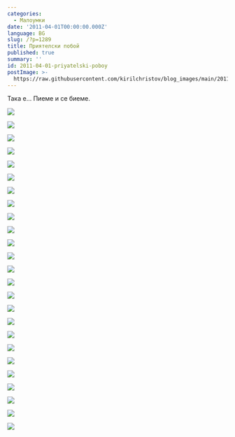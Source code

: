 ```yaml
---
categories:
  - Малоумки
date: '2011-04-01T00:00:00.000Z'
language: BG
slug: /?p=1289
title: Приятелски побой
published: true
summary: ''
id: 2011-04-01-priyatelski-poboy
postImage: >-
  https://raw.githubusercontent.com/kirilchristov/blog_images/main/2011/04/KDZ01.jpg
---
```


Така е... Пиеме и се биеме. 

![](https://raw.githubusercontent.com/kirilchristov/blog_images/main/2011/04/KDZ01.jpg)

 

![](https://raw.githubusercontent.com/kirilchristov/blog_images/main/2011/04/KDZ02-copy.jpg)

 

![](https://raw.githubusercontent.com/kirilchristov/blog_images/main/2011/04/KDZ03-copy.jpg)

 

![](https://raw.githubusercontent.com/kirilchristov/blog_images/main/2011/04/KDZ04-copy.jpg)

 

![](https://raw.githubusercontent.com/kirilchristov/blog_images/main/2011/04/KDZ05-copy.jpg)

 

![](https://raw.githubusercontent.com/kirilchristov/blog_images/main/2011/04/KDZ06-copy.jpg)

 

![](https://raw.githubusercontent.com/kirilchristov/blog_images/main/2011/04/KDZ07-copy.jpg)

 

![](https://raw.githubusercontent.com/kirilchristov/blog_images/main/2011/04/KDZ08-copy.jpg)

 

![](https://raw.githubusercontent.com/kirilchristov/blog_images/main/2011/04/KDZ09-copy.jpg)

 

![](https://raw.githubusercontent.com/kirilchristov/blog_images/main/2011/04/KDZ10-copy.jpg)

 

![](https://raw.githubusercontent.com/kirilchristov/blog_images/main/2011/04/KDZ11-copy.jpg)

 

![](https://raw.githubusercontent.com/kirilchristov/blog_images/main/2011/04/KDZ12-copy.jpg)

 

![](https://raw.githubusercontent.com/kirilchristov/blog_images/main/2011/04/KDZ13-copy.jpg)

 

![](https://raw.githubusercontent.com/kirilchristov/blog_images/main/2011/04/KDZ14-copy.jpg)

 

![](https://raw.githubusercontent.com/kirilchristov/blog_images/main/2011/04/KDZ15-copy.jpg)

 

![](https://raw.githubusercontent.com/kirilchristov/blog_images/main/2011/04/KDZ16-copy.jpg)

 

![](https://raw.githubusercontent.com/kirilchristov/blog_images/main/2011/04/KDZ17-copy.jpg)

 

![](https://raw.githubusercontent.com/kirilchristov/blog_images/main/2011/04/KDZ18-copy.jpg)

![](https://raw.githubusercontent.com/kirilchristov/blog_images/main/2011/04/KDZ19-copy.jpg)

 

![](https://raw.githubusercontent.com/kirilchristov/blog_images/main/2011/04/KDZ20-copy.jpg)

 

![](https://raw.githubusercontent.com/kirilchristov/blog_images/main/2011/04/KDZ21-copy.jpg)

 

![](https://raw.githubusercontent.com/kirilchristov/blog_images/main/2011/04/KDZ22-copy.jpg)

 

![](https://raw.githubusercontent.com/kirilchristov/blog_images/main/2011/04/KDZ23-copy.jpg)

 

![](https://raw.githubusercontent.com/kirilchristov/blog_images/main/2011/04/KDZ24-copy.jpg)

 

![](https://raw.githubusercontent.com/kirilchristov/blog_images/main/2011/04/KDZ25-copy.jpg)
